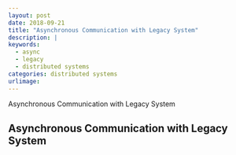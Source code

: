 ```yaml
---
layout: post
date: 2018-09-21
title: "Asynchronous Communication with Legacy System"
description: |
keywords:
  - async
  - legacy
  - distributed systems
categories: distributed systems
urlimage: 
---
```


Asynchronous Communication with Legacy System

<!--more-->

## Asynchronous Communication with Legacy System
